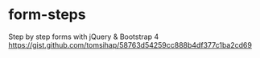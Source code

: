 # form-steps
Step by step forms with jQuery &amp; Bootstrap 4
https://gist.github.com/tomsihap/58763d54259cc888b4df377c1ba2cd69
